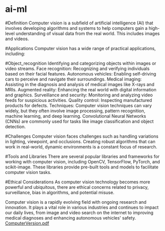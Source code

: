 # ai-ml
#Definition 
Computer vision is a subfield of artificial intelligence (AI) that involves developing algorithms and systems to help computers gain a high-level understanding of visual data from the real world. This includes images and videos.

#Applications
Computer vision has a wide range of practical applications, including:

#Object_recognition
Identifying and categorizing objects within images or video streams.
Face recognition: Recognizing and verifying individuals based on their facial features.
Autonomous vehicles: Enabling self-driving cars to perceive and navigate their surroundings.
Medical imaging: Assisting in the diagnosis and analysis of medical images like X-rays and MRIs.
Augmented reality: Enhancing the real world with digital information and graphics.
Surveillance and security: Monitoring and analyzing video feeds for suspicious activities.
Quality control: Inspecting manufactured products for defects.
Techniques: Computer vision techniques can vary widely, but they often involve image processing, pattern recognition, machine learning, and deep learning. Convolutional Neural Networks (CNNs) are commonly used for tasks like image classification and object detection.

#Challenges
Computer vision faces challenges such as handling variations in lighting, viewpoint, and occlusions. Creating robust algorithms that can work in real-world, dynamic environments is a constant focus of research.

#Tools and Libraries
There are several popular libraries and frameworks for working with computer vision, including OpenCV, TensorFlow, PyTorch, and scikit-image. These libraries provide pre-built tools and models to facilitate computer vision tasks.

#Ethical Considerations
As computer vision technology becomes more powerful and ubiquitous, there are ethical concerns related to privacy, surveillance, bias in algorithms, and potential misuse.

Computer vision is a rapidly evolving field with ongoing research and innovation. It plays a vital role in various industries and continues to impact our daily lives, from image and video search on the internet to improving medical diagnoses and enhancing autonomous vehicles' safety.
[ComputerVersion.pdf](https://github.com/pushpasri-M/ai-ml/files/12642956/ComputerVersion.pdf)
